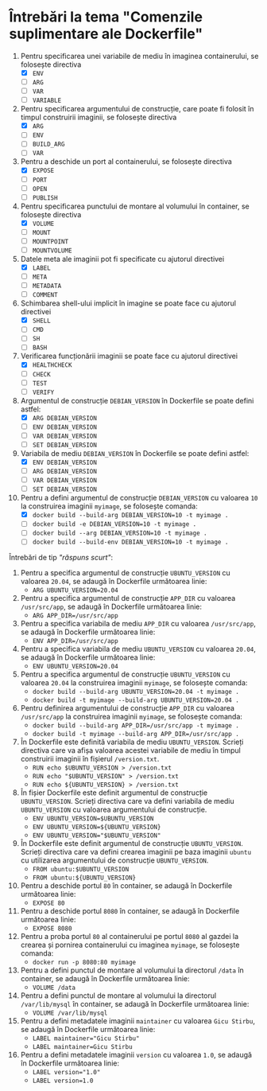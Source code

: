 # Întrebări la tema "Comenzile suplimentare ale Dockerfile"

1. Pentru specificarea unei variabile de mediu în imaginea containerului, se folosește directiva
    - [x] `ENV`
    - [ ] `ARG`
    - [ ] `VAR`
    - [ ] `VARIABLE`
2. Pentru specificarea argumentului de construcție, care poate fi folosit în timpul construirii imaginii, se folosește directiva
    - [x] `ARG`
    - [ ] `ENV`
    - [ ] `BUILD_ARG`
    - [ ] `VAR`
3. Pentru a deschide un port al containerului, se folosește directiva
    - [x] `EXPOSE`
    - [ ] `PORT`
    - [ ] `OPEN`
    - [ ] `PUBLISH`
4. Pentru specificarea punctului de montare al volumului în container, se folosește directiva
    - [x] `VOLUME`
    - [ ] `MOUNT`
    - [ ] `MOUNTPOINT`
    - [ ] `MOUNTVOLUME`
5. Datele meta ale imaginii pot fi specificate cu ajutorul directivei
    - [x] `LABEL`
    - [ ] `META`
    - [ ] `METADATA`
    - [ ] `COMMENT`
6. Schimbarea shell-ului implicit în imagine se poate face cu ajutorul directivei
    - [x] `SHELL`
    - [ ] `CMD`
    - [ ] `SH`
    - [ ] `BASH`
7. Verificarea funcționării imaginii se poate face cu ajutorul directivei
    - [x] `HEALTHCHECK`
    - [ ] `CHECK`
    - [ ] `TEST`
    - [ ] `VERIFY`
8. Argumentul de construcție `DEBIAN_VERSION` în Dockerfile se poate defini astfel:
    - [x] `ARG DEBIAN_VERSION`
    - [ ] `ENV DEBIAN_VERSION`
    - [ ] `VAR DEBIAN_VERSION`
    - [ ] `SET DEBIAN_VERSION`
9. Variabila de mediu `DEBIAN_VERSION` în Dockerfile se poate defini astfel:
    - [x] `ENV DEBIAN_VERSION`
    - [ ] `ARG DEBIAN_VERSION`
    - [ ] `VAR DEBIAN_VERSION`
    - [ ] `SET DEBIAN_VERSION`
10. Pentru a defini argumentul de construcție `DEBIAN_VERSION` cu valoarea `10` la construirea imaginii `myimage`, se folosește comanda:
    - [x] `docker build --build-arg DEBIAN_VERSION=10 -t myimage .`
    - [ ] `docker build -e DEBIAN_VERSION=10 -t myimage .`
    - [ ] `docker build --arg DEBIAN_VERSION=10 -t myimage .`
    - [ ] `docker build --build-env DEBIAN_VERSION=10 -t myimage .`

Întrebări de tip _"răspuns scurt"_:

1. Pentru a specifica argumentul de construcție `UBUNTU_VERSION` cu valoarea `20.04`, se adaugă în Dockerfile următoarea linie:
    - `ARG UBUNTU_VERSION=20.04`
2. Pentru a specifica argumentul de construcție `APP_DIR` cu valoarea `/usr/src/app`, se adaugă în Dockerfile următoarea linie:
    - `ARG APP_DIR=/usr/src/app`
3. Pentru a specifica variabila de mediu `APP_DIR` cu valoarea `/usr/src/app`, se adaugă în Dockerfile următoarea linie:
    - `ENV APP_DIR=/usr/src/app`
4. Pentru a specifica variabila de mediu `UBUNTU_VERSION` cu valoarea `20.04`, se adaugă în Dockerfile următoarea linie:
    - `ENV UBUNTU_VERSION=20.04`
5. Pentru a specifica argumentul de construcție `UBUNTU_VERSION` cu valoarea `20.04` la construirea imaginii `myimage`, se folosește comanda:
    - `docker build --build-arg UBUNTU_VERSION=20.04 -t myimage .`
    - `docker build -t myimage --build-arg UBUNTU_VERSION=20.04 .`
6. Pentru definirea argumentului de construcție `APP_DIR` cu valoarea `/usr/src/app` la construirea imaginii `myimage`, se folosește comanda:
    - `docker build --build-arg APP_DIR=/usr/src/app -t myimage .`
    - `docker build -t myimage --build-arg APP_DIR=/usr/src/app .`
7. În Dockerfile este definită variabila de mediu `UBUNTU_VERSION`. Scrieți directiva care va afișa valoarea acestei variabile de mediu în timpul construirii imaginii în fișierul `/version.txt`.
    - `RUN echo $UBUNTU_VERSION > /version.txt`
    - `RUN echo "$UBUNTU_VERSION" > /version.txt`
    - `RUN echo ${UBUNTU_VERSION} > /version.txt`
8. În fișier Dockerfile este definit argumentul de construcție `UBUNTU_VERSION`. Scrieți directiva care va defini variabila de mediu `UBUNTU_VERSION` cu valoarea argumentului de construcție.
    - `ENV UBUNTU_VERSION=$UBUNTU_VERSION`
    - `ENV UBUNTU_VERSION=${UBUNTU_VERSION}`
    - `ENV UBUNTU_VERSION="$UBUNTU_VERSION"`
9. În Dockerfile este definit argumentul de construcție `UBUNTU_VERSION`. Scrieți directiva care va defini crearea imaginii pe baza imaginii `ubuntu` cu utilizarea argumentului de construcție `UBUNTU_VERSION`.
    - `FROM ubuntu:$UBUNTU_VERSION`
    - `FROM ubuntu:${UBUNTU_VERSION}`
10. Pentru a deschide portul `80` în container, se adaugă în Dockerfile următoarea linie:
    - `EXPOSE 80`
11. Pentru a deschide portul `8080` în container, se adaugă în Dockerfile următoarea linie:
    - `EXPOSE 8080`
12. Pentru a proba portul `80` al containerului pe portul `8080` al gazdei la crearea și pornirea containerului cu imaginea `myimage`, se folosește comanda:
    - `docker run -p 8080:80 myimage`
13. Pentru a defini punctul de montare al volumului la directorul `/data` în container, se adaugă în Dockerfile următoarea linie:
    - `VOLUME /data`
14. Pentru a defini punctul de montare al volumului la directorul `/var/lib/mysql` în container, se adaugă în Dockerfile următoarea linie:
    - `VOLUME /var/lib/mysql`
15. Pentru a defini metadatele imaginii `maintainer` cu valoarea `Gicu Stirbu`, se adaugă în Dockerfile următoarea linie:
    - `LABEL maintainer="Gicu Stirbu"`
    - `LABEL maintainer=Gicu Stirbu`
16. Pentru a defini metadatele imaginii `version` cu valoarea `1.0`, se adaugă în Dockerfile următoarea linie:
    - `LABEL version="1.0"`
    - `LABEL version=1.0`

